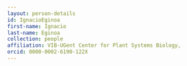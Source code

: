 ```yaml
---
layout: person-details
id: IgnacioEginoa
first-name: Ignacio
last-name: Eginoa
collection: people
affiliation: VIB-UGent Center for Plant Systems Biology,
orcid: 0000-0002-6190-122X
---
```

